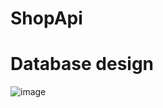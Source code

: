 # ShopApi

# Database design

![image](ShopServerSolution/ShopServer/Assets/DatabaseDiagramDatatypeandNullable.png.png)
